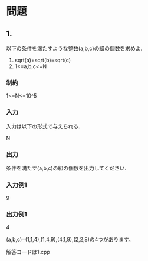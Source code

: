 # 問題

## 1.

以下の条件を満たすような整数(a,b,c)の組の個数を求めよ.

1. sqrt(a)+sqrt(b)=sqrt(c)
2. 1<=a,b,c<=N

### 制約

1<=N<=10^5

### 入力
入力は以下の形式で与えられる.

N

### 出力

条件を満たす(a,b,c)の組の個数を出力してください.

### 入力例1

9

### 出力例1

4

(a,b,c)=(1,1,4),(1,4,9),(4,1,9),(2,2,8)の4つがあります。

解答コードは1.cpp
